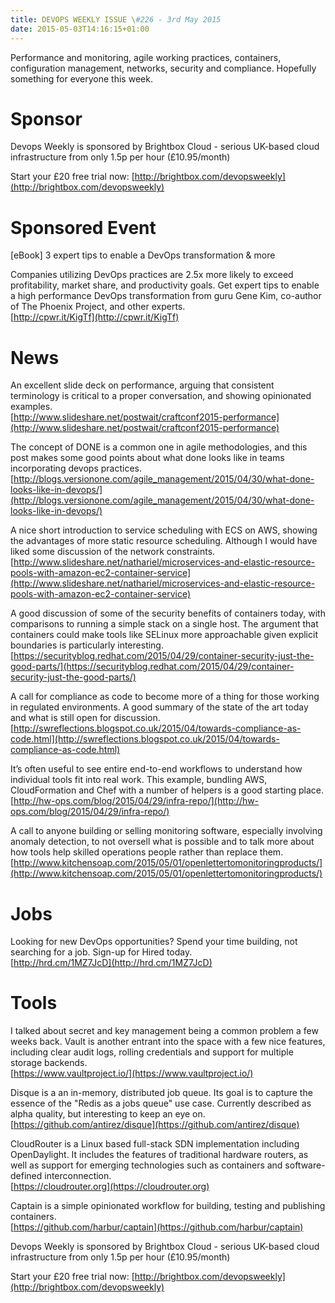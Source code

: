 ```yaml
---
title: DEVOPS WEEKLY ISSUE \#226 - 3rd May 2015 
date: 2015-05-03T14:16:15+01:00
---
```


Performance and monitoring, agile working practices, containers, configuration management, networks, security and compliance. Hopefully something for everyone this week.


Sponsor
======

Devops Weekly is sponsored by Brightbox Cloud - serious UK-based cloud infrastructure from only 1.5p per hour (£10.95/month)

Start your £20 free trial now: [http://brightbox.com/devopsweekly](http://brightbox.com/devopsweekly)


Sponsored Event
=============

[eBook] 3 expert tips to enable a DevOps transformation & more

Companies utilizing DevOps practices are 2.5x more likely to exceed profitability, market share, and productivity goals. Get expert tips to enable a high performance DevOps transformation from guru Gene Kim, co-author of The Phoenix Project, and other experts.
<br>[http://cpwr.it/KigTf](http://cpwr.it/KigTf)


News
====

An excellent slide deck on performance, arguing that consistent terminology is critical to a proper conversation, and showing opinionated examples.
<br>[http://www.slideshare.net/postwait/craftconf2015-performance](http://www.slideshare.net/postwait/craftconf2015-performance)


The concept of DONE is a common one in agile methodologies, and this post makes some good points about what done looks like in teams incorporating devops practices.
<br>[http://blogs.versionone.com/agile_management/2015/04/30/what-done-looks-like-in-devops/](http://blogs.versionone.com/agile_management/2015/04/30/what-done-looks-like-in-devops/)


A nice short introduction to service scheduling with ECS on AWS, showing the advantages of more static resource scheduling. Although I would have liked some discussion of the network constraints.
<br>[http://www.slideshare.net/nathariel/microservices-and-elastic-resource-pools-with-amazon-ec2-container-service](http://www.slideshare.net/nathariel/microservices-and-elastic-resource-pools-with-amazon-ec2-container-service)


A good discussion of some of the security benefits of containers today, with comparisons to running a simple stack on a single host. The argument that containers could make tools like SELinux more approachable given explicit boundaries is particularly interesting.
<br>[https://securityblog.redhat.com/2015/04/29/container-security-just-the-good-parts/](https://securityblog.redhat.com/2015/04/29/container-security-just-the-good-parts/)


A call for compliance as code to become more of a thing for those working in regulated environments. A good summary of the state of the art today and what is still open for discussion.
<br>[http://swreflections.blogspot.co.uk/2015/04/towards-compliance-as-code.html](http://swreflections.blogspot.co.uk/2015/04/towards-compliance-as-code.html)


It’s often useful to see entire end-to-end workflows to understand how individual tools fit into real work. This example, bundling AWS, CloudFormation and Chef with a number of helpers is a good starting place.
<br>[http://hw-ops.com/blog/2015/04/29/infra-repo/](http://hw-ops.com/blog/2015/04/29/infra-repo/)


A call to anyone building or selling monitoring software, especially involving anomaly detection, to not oversell what is possible and to talk more about how tools help skilled operations people rather than replace them.
<br>[http://www.kitchensoap.com/2015/05/01/openlettertomonitoringproducts/](http://www.kitchensoap.com/2015/05/01/openlettertomonitoringproducts/)


Jobs
====

Looking for new DevOps opportunities? Spend your time building, not searching for a job. Sign-up for Hired today.
<br>[http://hrd.cm/1MZ7JcD](http://hrd.cm/1MZ7JcD)


Tools
=====

I talked about secret and key management being a common problem a few weeks back. Vault is another entrant into the space with a few nice features, including clear audit logs, rolling credentials and support for multiple storage backends.
<br>[https://www.vaultproject.io/](https://www.vaultproject.io/)


Disque is a an in-memory, distributed job queue. Its goal is to capture the essence of the "Redis as a jobs queue" use case. Currently described as alpha quality, but interesting to keep an eye on.
<br>[https://github.com/antirez/disque](https://github.com/antirez/disque)


CloudRouter is a Linux based full-stack SDN implementation including OpenDaylight.  It includes the features of traditional hardware routers, as well as support for emerging technologies such as containers and software-defined interconnection.
<br>[https://cloudrouter.org](https://cloudrouter.org)


Captain is a simple opinionated workflow for building, testing and publishing containers.
<br>[https://github.com/harbur/captain](https://github.com/harbur/captain)



Devops Weekly is sponsored by Brightbox Cloud - serious UK-based cloud infrastructure from only 1.5p per hour (£10.95/month)

Start your £20 free trial now: [http://brightbox.com/devopsweekly](http://brightbox.com/devopsweekly)



